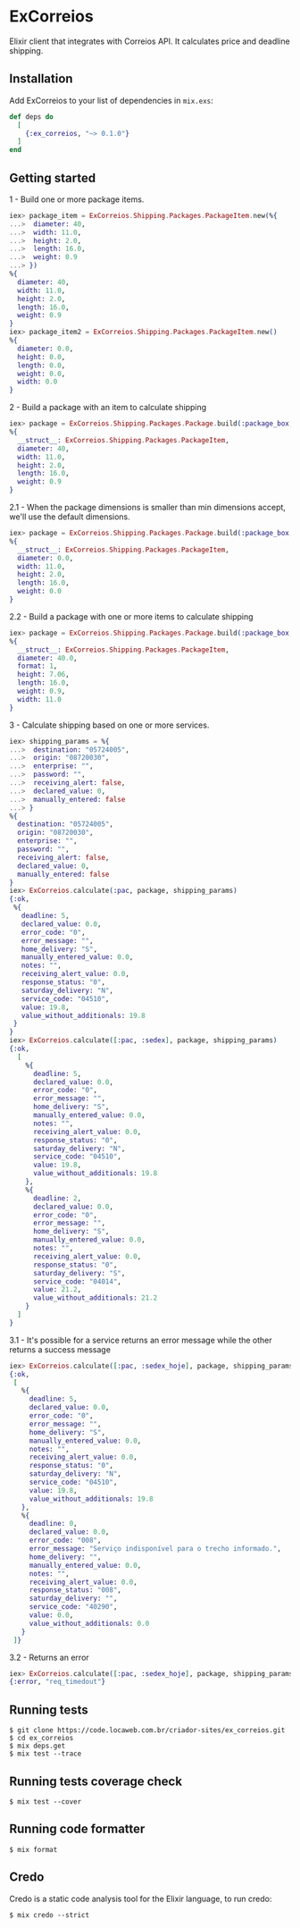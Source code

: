 # ExCorreios

Elixir client that integrates with Correios API. It calculates price and deadline shipping.

## Installation

Add ExCorreios to your list of dependencies in `mix.exs`:

```elixir
def deps do
  [
    {:ex_correios, "~> 0.1.0"}
  ]
end
```

## Getting started

1 - Build one or more package items.

```elixir
iex> package_item = ExCorreios.Shipping.Packages.PackageItem.new(%{
...>  diameter: 40,
...>  width: 11.0,
...>  height: 2.0,
...>  length: 16.0,
...>  weight: 0.9
...> })
%{
  diameter: 40,
  width: 11.0,
  height: 2.0,
  length: 16.0,
  weight: 0.9
}
iex> package_item2 = ExCorreios.Shipping.Packages.PackageItem.new()
%{
  diameter: 0.0,
  height: 0.0,
  length: 0.0,
  weight: 0.0,
  width: 0.0
}
```

2 - Build a package with an item to calculate shipping

```elixir
iex> package = ExCorreios.Shipping.Packages.Package.build(:package_box, package_item)
%{
  __struct__: ExCorreios.Shipping.Packages.PackageItem,
  diameter: 40,
  width: 11.0,
  height: 2.0,
  length: 16.0,
  weight: 0.9
}
```

2.1 - When the package dimensions is smaller than min dimensions accept, we'll use the default dimensions.

```elixir
iex> package = ExCorreios.Shipping.Packages.Package.build(:package_box, package_item2)
%{
  __struct__: ExCorreios.Shipping.Packages.PackageItem,
  diameter: 0.0,
  width: 11.0,
  height: 2.0,
  length: 16.0,
  weight: 0.0
}
```

2.2 - Build a package with one or more items to calculate shipping

```elixir
iex> package = ExCorreios.Shipping.Packages.Package.build(:package_box, [package_item, package_item2])
%{
  __struct__: ExCorreios.Shipping.Packages.PackageItem,
  diameter: 40.0,
  format: 1,
  height: 7.06,
  length: 16.0,
  weight: 0.9,
  width: 11.0
}
```

3 - Calculate shipping based on one or more services.

```elixir
iex> shipping_params = %{
...>  destination: "05724005",
...>  origin: "08720030",
...>  enterprise: "",
...>  password: "",
...>  receiving_alert: false,
...>  declared_value: 0,
...>  manually_entered: false
...> }
%{
  destination: "05724005",
  origin: "08720030",
  enterprise: "",
  password: "",
  receiving_alert: false,
  declared_value: 0,
  manually_entered: false
}
iex> ExCorreios.calculate(:pac, package, shipping_params)
{:ok,
 %{
   deadline: 5,
   declared_value: 0.0,
   error_code: "0",
   error_message: "",
   home_delivery: "S",
   manually_entered_value: 0.0,
   notes: "",
   receiving_alert_value: 0.0,
   response_status: "0",
   saturday_delivery: "N",
   service_code: "04510",
   value: 19.8,
   value_without_additionals: 19.8
 }
}
iex> ExCorreios.calculate([:pac, :sedex], package, shipping_params)
{:ok,
  [
    %{
      deadline: 5,
      declared_value: 0.0,
      error_code: "0",
      error_message: "",
      home_delivery: "S",
      manually_entered_value: 0.0,
      notes: "",
      receiving_alert_value: 0.0,
      response_status: "0",
      saturday_delivery: "N",
      service_code: "04510",
      value: 19.8,
      value_without_additionals: 19.8
    },
    %{
      deadline: 2,
      declared_value: 0.0,
      error_code: "0",
      error_message: "",
      home_delivery: "S",
      manually_entered_value: 0.0,
      notes: "",
      receiving_alert_value: 0.0,
      response_status: "0",
      saturday_delivery: "S",
      service_code: "04014",
      value: 21.2,
      value_without_additionals: 21.2
    }
  ]
}
```

3.1 - It's possible for a service returns an error message while the other returns a success message

```elixir
iex> ExCorreios.calculate([:pac, :sedex_hoje], package, shipping_params)
{:ok,
 [
   %{
     deadline: 5,
     declared_value: 0.0,
     error_code: "0",
     error_message: "",
     home_delivery: "S",
     manually_entered_value: 0.0,
     notes: "",
     receiving_alert_value: 0.0,
     response_status: "0",
     saturday_delivery: "N",
     service_code: "04510",
     value: 19.8,
     value_without_additionals: 19.8
   },
   %{
     deadline: 0,
     declared_value: 0.0,
     error_code: "008",
     error_message: "Serviço indisponível para o trecho informado.",
     home_delivery: "",
     manually_entered_value: 0.0,
     notes: "",
     receiving_alert_value: 0.0,
     response_status: "008",
     saturday_delivery: "",
     service_code: "40290",
     value: 0.0,
     value_without_additionals: 0.0
   }
 ]}
```

3.2 - Returns an error

```elixir
iex> ExCorreios.calculate([:pac, :sedex_hoje], package, shipping_params)
{:error, "req_timedout"}
```

## Running tests

```
$ git clone https://code.locaweb.com.br/criador-sites/ex_correios.git
$ cd ex_correios
$ mix deps.get
$ mix test --trace
```

## Running tests coverage check

```
$ mix test --cover
```

## Running code formatter

```
$ mix format
```


## Credo

Credo is a static code analysis tool for the Elixir language, to run credo:

```
$ mix credo --strict
```
